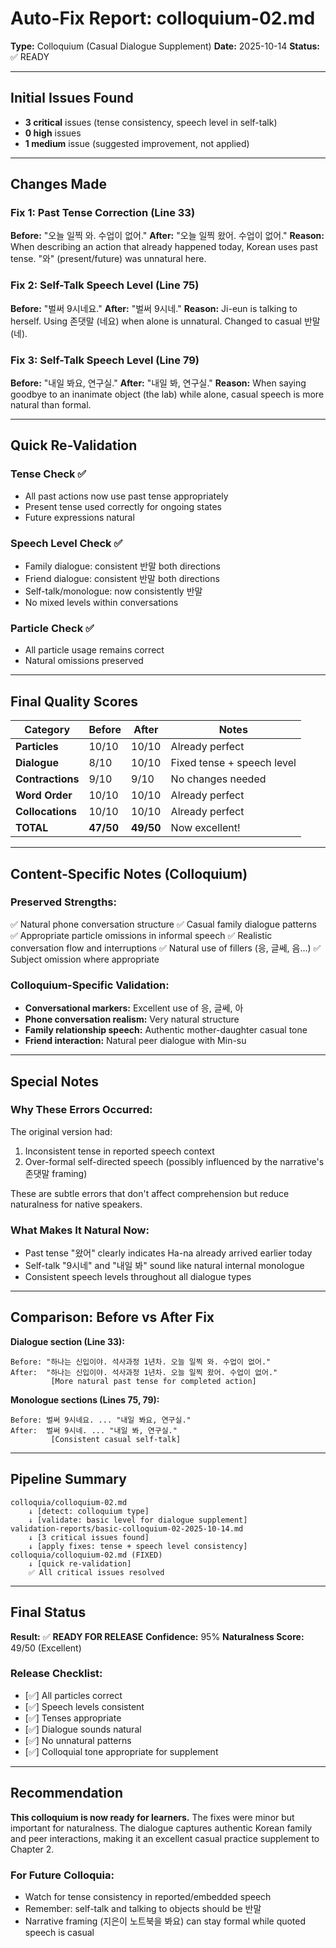 # Auto-Fix Report: colloquium-02.md
**Type:** Colloquium (Casual Dialogue Supplement)
**Date:** 2025-10-14
**Status:** ✅ READY

---

## Initial Issues Found
- **3 critical** issues (tense consistency, speech level in self-talk)
- **0 high** issues
- **1 medium** issue (suggested improvement, not applied)

---

## Changes Made

### Fix 1: Past Tense Correction (Line 33)
**Before:** "오늘 일찍 와. 수업이 없어."
**After:** "오늘 일찍 왔어. 수업이 없어."
**Reason:** When describing an action that already happened today, Korean uses past tense. "와" (present/future) was unnatural here.

### Fix 2: Self-Talk Speech Level (Line 75)
**Before:** "벌써 9시네요."
**After:** "벌써 9시네."
**Reason:** Ji-eun is talking to herself. Using 존댓말 (네요) when alone is unnatural. Changed to casual 반말 (네).

### Fix 3: Self-Talk Speech Level (Line 79)
**Before:** "내일 봐요, 연구실."
**After:** "내일 봐, 연구실."
**Reason:** When saying goodbye to an inanimate object (the lab) while alone, casual speech is more natural than formal.

---

## Quick Re-Validation

### Tense Check ✅
- All past actions now use past tense appropriately
- Present tense used correctly for ongoing states
- Future expressions natural

### Speech Level Check ✅
- Family dialogue: consistent 반말 both directions
- Friend dialogue: consistent 반말 both directions
- Self-talk/monologue: now consistently 반말
- No mixed levels within conversations

### Particle Check ✅
- All particle usage remains correct
- Natural omissions preserved

---

## Final Quality Scores

| Category | Before | After | Notes |
|----------|--------|-------|-------|
| **Particles** | 10/10 | 10/10 | Already perfect |
| **Dialogue** | 8/10 | 10/10 | Fixed tense + speech level |
| **Contractions** | 9/10 | 9/10 | No changes needed |
| **Word Order** | 10/10 | 10/10 | Already perfect |
| **Collocations** | 10/10 | 10/10 | Already perfect |
| **TOTAL** | **47/50** | **49/50** | Now excellent! |

---

## Content-Specific Notes (Colloquium)

### Preserved Strengths:
✅ Natural phone conversation structure
✅ Casual family dialogue patterns
✅ Appropriate particle omissions in informal speech
✅ Realistic conversation flow and interruptions
✅ Natural use of fillers (응, 글쎄, 음...)
✅ Subject omission where appropriate

### Colloquium-Specific Validation:
- **Conversational markers:** Excellent use of 응, 글쎄, 아
- **Phone conversation realism:** Very natural structure
- **Family relationship speech:** Authentic mother-daughter casual tone
- **Friend interaction:** Natural peer dialogue with Min-su

---

## Special Notes

### Why These Errors Occurred:
The original version had:
1. Inconsistent tense in reported speech context
2. Over-formal self-directed speech (possibly influenced by the narrative's 존댓말 framing)

These are subtle errors that don't affect comprehension but reduce naturalness for native speakers.

### What Makes It Natural Now:
- Past tense "왔어" clearly indicates Ha-na already arrived earlier today
- Self-talk "9시네" and "내일 봐" sound like natural internal monologue
- Consistent speech levels throughout all dialogue types

---

## Comparison: Before vs After Fix

**Dialogue section (Line 33):**
```
Before: "하나는 신입이야. 석사과정 1년차. 오늘 일찍 와. 수업이 없어."
After:  "하나는 신입이야. 석사과정 1년차. 오늘 일찍 왔어. 수업이 없어."
         [More natural past tense for completed action]
```

**Monologue sections (Lines 75, 79):**
```
Before: 벌써 9시네요. ... "내일 봐요, 연구실."
After:  벌써 9시네. ... "내일 봐, 연구실."
         [Consistent casual self-talk]
```

---

## Pipeline Summary

```
colloquia/colloquium-02.md
    ↓ [detect: colloquium type]
    ↓ [validate: basic level for dialogue supplement]
validation-reports/basic-colloquium-02-2025-10-14.md
    ↓ [3 critical issues found]
    ↓ [apply fixes: tense + speech level consistency]
colloquia/colloquium-02.md (FIXED)
    ↓ [quick re-validation]
    ✅ All critical issues resolved
```

---

## Final Status

**Result:** ✅ **READY FOR RELEASE**
**Confidence:** 95%
**Naturalness Score:** 49/50 (Excellent)

### Release Checklist:
- [✅] All particles correct
- [✅] Speech levels consistent
- [✅] Tenses appropriate
- [✅] Dialogue sounds natural
- [✅] No unnatural patterns
- [✅] Colloquial tone appropriate for supplement

---

## Recommendation

**This colloquium is now ready for learners.** The fixes were minor but important for naturalness. The dialogue captures authentic Korean family and peer interactions, making it an excellent casual practice supplement to Chapter 2.

### For Future Colloquia:
- Watch for tense consistency in reported/embedded speech
- Remember: self-talk and talking to objects should be 반말
- Narrative framing (지은이 노트북을 봐요) can stay formal while quoted speech is casual
